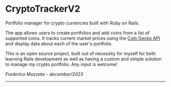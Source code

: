 # CryptoTrackerV2

Portfolio manager for crypto currencies built with Ruby on Rails.

The app allows users to create portfolios and add coins from a list of supported coins. It tracks current market prices using the [Coin Gecko API](https://www.coingecko.com/en/api) and display data about each of the user's portfolio.

This is an open source project, built out of necessity for myself for both learning Rails development as well as having a custom and simple solution to manage my crypto portfolio. Any input is welcome!

*Frederico Mozzato - december/2023*

---
